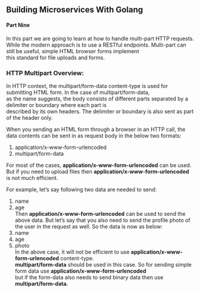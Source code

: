 ## Building Microservices With Golang

#### Part Nine
In this part we are going to learn at how to handle multi-part HTTP requests. <br>
While the modern approach is to use a RESTful endpoints. Multi-part can still be useful, simple HTML browser forms implement<br>
this standard for file uploads and forms.

### HTTP Multipart Overview:
In HTTP context, the multipart/form-data content-type is used for submitting HTML form. In the case of multipart/form-data,<br> as the name suggests, the body consists of different parts separated by a delimiter or boundary where each part is <br>
described by its own headers. The delimiter or boundary is also sent as part of the header only.

When you sending an HTML form through a browser in an HTTP call, the data contents can be sent in as request body in the below two formats: <br>
1. application/x-www-form-urlencoded
2. multipart/form-data

For most of the cases, <b>application/x-www-form-urlencoded</b> can be used.<br>
But if you need to upload files then <b>application/x-www-form-urlencoded</b> is not much efficient.<br>

For example, let’s say following two data are needed to send:
1. name
2. age <br>
Then <b>application/x-www-form-urlencoded</b> can be used to send the above data.
But let’s say that you also need to send the profile photo of the user in the request as well. So the data is now as below:
1. name
2. age
3. photo <br>
In the above case, it will not be efficient to use <b>application/x-www-form-urlencoded</b> content-type.<br>
<b>multipart/form-data</b> should be used in this case. So for sending simple form data use <b>application/x-www-form-urlencoded </b> <br>
but if the form-data also needs to send binary data then use <b>multipart/form-data.</b>


